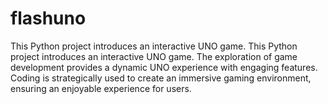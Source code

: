 # flashuno
This Python project introduces an interactive UNO game. This Python project introduces an interactive UNO game. The exploration of game development provides a dynamic UNO experience with engaging features. Coding is strategically used to create an immersive gaming environment, ensuring an enjoyable experience for users.  
